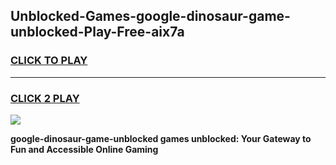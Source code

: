 
## Unblocked-Games-google-dinosaur-game-unblocked-Play-Free-aix7a
<h3>
<a href="https://premium76.site?title=google-dinosaur-game-unblocked&ref=21A">CLICK TO PLAY</a></h3>
<hr>

<h3>
<a href="https://premium76.site?title=google-dinosaur-game-unblocked&ref=21A">CLICK 2 PLAY</a>
  
</h3>

<a href="https://premium76.site?title=google-dinosaur-game-unblocked&ref=21A"><img src="https://clearcache.store/games.png"></a>


**google-dinosaur-game-unblocked games unblocked: Your Gateway to Fun and Accessible Online Gaming**
